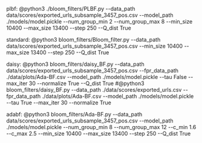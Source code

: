 plbf:
	@python3 ./bloom_filters/PLBF.py --data_path data/scores/exported_urls_subsample_3457_pos.csv --model_path ./models/model.pickle --num_group_min 2 --num_group_max 8 --min_size 10400 --max_size 13400 --step 250 --Q_dist True

standard: 
	@python3 bloom_filters/Bloom_filter.py --data_path data/scores/exported_urls_subsample_3457_pos.csv --min_size 10400 --max_size 13400 --step 250 --Q_dist True

daisy: 
	@python3 bloom_filters/daisy_BF.py --data_path data/scores/exported_urls_subsample_3457_pos.csv --fpr_data_path ./data/plots/Ada-BF.csv --model_path ./models/model.pickle --tau False --max_iter 30 --normalize True --Q_dist True
	#@python3 bloom_filters/daisy_BF.py --data_path ./data/scores/exported_urls.csv --fpr_data_path ./data/plots/Ada-BF.csv --model_path ./models/model.pickle --tau True --max_iter 30 --normalize True

adabf:
	@python3 bloom_filters/Ada-BF.py --data_path data/scores/exported_urls_subsample_3457_pos.csv --model_path ./models/model.pickle --num_group_min 8 --num_group_max 12 --c_min 1.6 --c_max 2.5 --min_size 10400 --max_size 13400 --step 250 --Q_dist True
